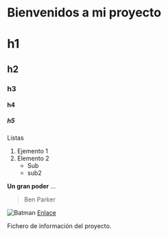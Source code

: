 # Bienvenidos a mi proyecto

# h1
## h2
### h3
#### h4
##### h5

Listas
1. Ejemento 1
2. Elemento 2
    * Sub
    * sub2
    

**Un gran poder** ...
> Ben Parker



![Batman](https://www.dccomics.com/sites/default/files/styles/whos_who/public/Char_WhosWho_Batman_20190116_5c3fc4b40faf04.59002472.jpg?itok=HgC9V47o)
[Enlace](https://github.com/acencerradotello/pruebagit)

Fichero de información del proyecto.
